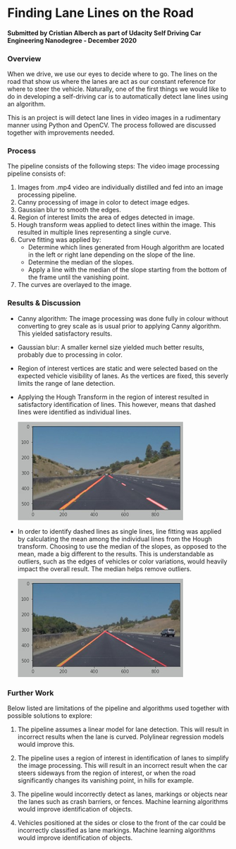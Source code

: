 # Finding Lane Lines on the Road
#### Submitted by Cristian Alberch as part of Udacity Self Driving Car Engineering Nanodegree - December 2020

### Overview
When we drive, we use our eyes to decide where to go. The lines on the road that show us where the lanes are act as our constant reference for where to steer the vehicle. Naturally, one of the first things we would like to do in developing a self-driving car is to automatically detect lane lines using an algorithm.

This is an project is will detect lane lines in video images in a rudimentary manner using Python and OpenCV. The process followed are discussed together with improvements needed.

### Process

The pipeline consists of the following steps:
The video image processing pipeline consists of:

1. Images from .mp4 video are individually distilled and fed into an image processing pipeline.
2. Canny processing of image in color to detect image edges.
3. Gaussian blur to smooth the edges.
4. Region of interest limits the area of edges detected in image. 
5. Hough transform weas applied to detect lines within the image. This resulted in multiple lines representing a single curve.
6. Curve fitting was applied by:
    - Determine which lines generated from Hough algorithm are located in the left or right lane depending on the slope of the line.
    - Determine the median of the slopes.
    - Apply a line with the median of the slope starting from the bottom of the frame until the vanishing point.
7. The curves are overlayed to the image.

### Results & Discussion
- Canny algorithm:
The image processing was done fully in colour without converting to grey scale as is usual prior to applying Canny algorithm. This yielded satisfactory results.
- Gaussian blur: A smaller kernel size yielded much better results, probably due to processing in color.
- Region of interest vertices are static and were selected based on the expected vehicle visibility of lanes. As the vertices are fixed, this severly limits the range of lane detection.

- Applying the Hough Transform in the region of interest resulted in satisfactory identification of lines. This however, means that dashed lines were identified as individual lines.

    ![Hough Transform applied](no_lane_fitting.jpg)

- In order to identify dashed lines as single lines, line fitting was applied by calculating the mean among the individual lines from the Hough transform. Choosing to use the median of the slopes, as opposed to the mean, made a big different to the results. This is understandable as outliers, such as the edges of vehicles or color variations, would heavily impact the overall result. The median helps remove outliers.

    ![Hough Transform applied](with_lane_fitting.jpg)

### Further Work

Below listed are limitations of the pipeline and algorithms used together with possible solutions to explore:

1. The pipeline assumes a linear model for lane detection. This will result in incorrect results when the lane is curved. Polylinear regression models would improve this.

2. The pipeline uses a region of interest in identification of lanes to simplify the image processing. This will result in an incorrect result when the car steers sideways from the region of interest, or when the road significantly changes its vanishing point, in hills for example.

3. The pipeline would incorrectly detect as lanes, markings or objects near the lanes such as crash barriers, or fences. Machine learning algorithms would improve identification of objects.

4. Vehicles positioned at the sides or close to the front of the car could be incorrectly classified as lane markings. Machine learning algorithms would improve identification of objects.

